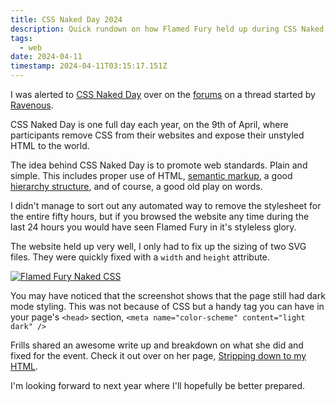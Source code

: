 ```yaml
---
title: CSS Naked Day 2024
description: Quick rundown on how Flamed Fury held up during CSS Naked Day 2024
tags: 
  - web
date: 2024-04-11
timestamp: 2024-04-11T03:15:17.151Z
---
```


I was alerted to [CSS Naked Day](https://css-naked-day.github.io/) over on the [forums](https://discourse.32bit.cafe/t/css-naked-day-2024/752/30) on a thread started by [Ravenous](https://chrisburnell.com/).

CSS Naked Day is one full day each year, on the 9th of April, where participants remove CSS from their websites and expose their unstyled HTML to the world. 

The idea behind CSS Naked Day is to promote web standards. Plain and simple. This includes proper use of HTML, [semantic markup](https://developer.mozilla.org/en-US/docs/Glossary/Semantics#semantics_in_html), a good [hierarchy structure](https://developer.mozilla.org/en-US/docs/Learn/HTML/Introduction_to_HTML/Document_and_website_structure), and of course, a good old play on words.

I didn't manage to sort out any automated way to remove the stylesheet for the entire fifty hours, but if you browsed the website any time during the last 24 hours you would have seen Flamed Fury in it's styleless glory.

The website held up very well, I only had to fix up the sizing of two SVG files. They were quickly fixed with a `width` and `height` attribute.

[![Flamed Fury Naked CSS](/assets/images/posts/2024/2024-04-11-css-naked-day.jpeg 'Flamed Fury for CSS Naked Day 2024. Click for larger view')](/assets/images/B0zFPtgozV-1024.webp)

You may have noticed that the screenshot shows that the page still had dark mode styling. This was not because of CSS but a handy tag you can have in your page's `<head>` section, `<meta name="color-scheme" content="light dark" />`

Frills shared an awesome write up and breakdown on what she did and fixed for the event. Check it out over on her page, [Stripping down to my HTML](https://frills.dev/blog/240409-css-naked/).

I'm looking forward to next year where I'll hopefully be better prepared.